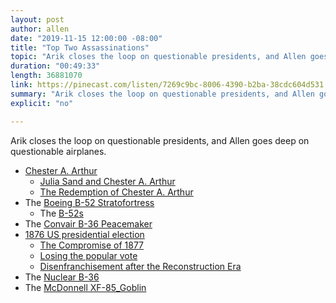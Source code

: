 ```yaml
---
layout: post
author: allen
date: "2019-11-15 12:00:00 -08:00"
title: "Top Two Assassinations"
topic: "Arik closes the loop on questionable presidents, and Allen goes deep on questionable airplanes."
duration: "00:49:33"
length: 36881070
link: https://pinecast.com/listen/7269c9bc-8006-4390-b2ba-38cdc604d531.mp3
summary: "Arik closes the loop on questionable presidents, and Allen goes deep on questionable airplanes."
explicit: "no"

---
```


Arik closes the loop on questionable presidents, and Allen goes deep on questionable airplanes.

- [Chester A. Arthur](https://en.wikipedia.org/wiki/Chester_A._Arthur)
  - [Julia Sand and Chester A. Arthur](https://www.nytimes.com/2018/08/08/obituaries/julia-sand-chester-a-arthur-overlooked.html)
  - [The Redemption of Chester A. Arthur](https://www.washingtonpost.com/news/on-leadership/wp/2016/05/29/the-redemption-of-president-chester-a-arthur/)
- The [Boeing B-52 Stratofortress](https://en.wikipedia.org/wiki/Boeing_B-52_Stratofortress)
  - The [B-52s](https://en.wikipedia.org/wiki/The_B-52%27s)
- The [Convair B-36 Peacemaker](https://en.wikipedia.org/wiki/Convair_B-36_Peacemaker)
- [1876 US presidential election](https://en.wikipedia.org/wiki/1876_United_States_presidential_election)
  - [The Compromise of 1877](https://en.wikipedia.org/wiki/Compromise_of_1877)
  - [Losing the popular vote](https://en.wikipedia.org/wiki/United_States_presidential_elections_in_which_the_winner_lost_the_popular_vote)
  - [Disenfranchisement after the Reconstruction Era](https://en.wikipedia.org/wiki/Disenfranchisement_after_the_Reconstruction_Era)
- The [Nuclear B-36](https://en.wikipedia.org/wiki/Convair_NB-36H)
- The [McDonnell XF-85_Goblin](https://en.wikipedia.org/wiki/McDonnell_XF-85_Goblin)
